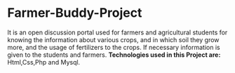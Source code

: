 # Farmer-Buddy-Project
 It is an open discussion portal used for farmers and agricultural students for knowing the information about various crops, and in which soil they grow more, and the usage of fertilizers to the crops. If necessary information is given to the students and farmers.
 <b>Technologies used in this Project are:</b></br>
 Html,Css,Php and Mysql.
